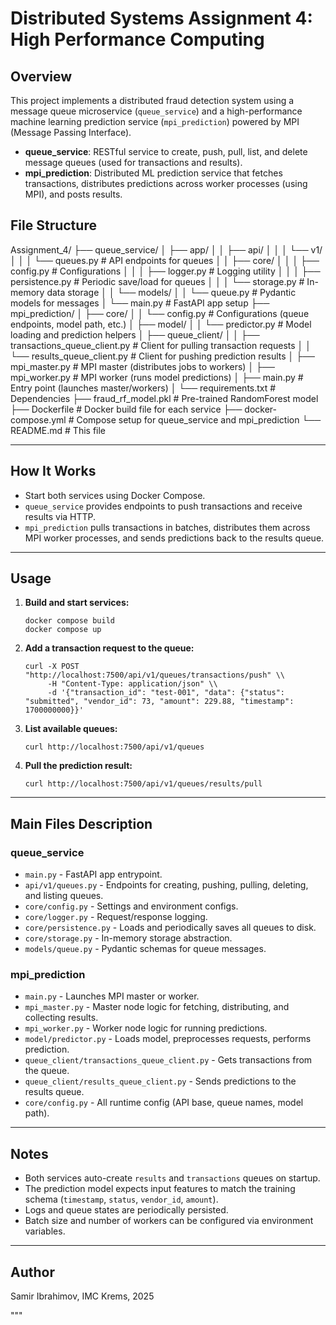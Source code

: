 # Distributed Systems Assignment 4: High Performance Computing

## Overview

This project implements a distributed fraud detection system using a message queue microservice (`queue_service`) and a high-performance machine learning prediction service (`mpi_prediction`) powered by MPI (Message Passing Interface).

- **queue_service**: RESTful service to create, push, pull, list, and delete message queues (used for transactions and results).
- **mpi_prediction**: Distributed ML prediction service that fetches transactions, distributes predictions across worker processes (using MPI), and posts results.


## File Structure

Assignment_4/
├── queue_service/
│ ├── app/
│ │ ├── api/
│ │ │ └── v1/
│ │ │ └── queues.py # API endpoints for queues
│ │ ├── core/
│ │ │ ├── config.py # Configurations
│ │ │ ├── logger.py # Logging utility
│ │ │ ├── persistence.py # Periodic save/load for queues
│ │ │ └── storage.py # In-memory data storage
│ │ └── models/
│ │ └── queue.py # Pydantic models for messages
│ └── main.py # FastAPI app setup
├── mpi_prediction/
│ ├── core/
│ │ └── config.py # Configurations (queue endpoints, model path, etc.)
│ ├── model/
│ │ └── predictor.py # Model loading and prediction helpers
│ ├── queue_client/
│ │ ├── transactions_queue_client.py # Client for pulling transaction requests
│ │ └── results_queue_client.py # Client for pushing prediction results
│ ├── mpi_master.py # MPI master (distributes jobs to workers)
│ ├── mpi_worker.py # MPI worker (runs model predictions)
│ ├── main.py # Entry point (launches master/workers)
│ └── requirements.txt # Dependencies
├── fraud_rf_model.pkl # Pre-trained RandomForest model
├── Dockerfile # Docker build file for each service
├── docker-compose.yml # Compose setup for queue_service and mpi_prediction
└── README.md # This file

---

## How It Works

- Start both services using Docker Compose.
- `queue_service` provides endpoints to push transactions and receive results via HTTP.
- `mpi_prediction` pulls transactions in batches, distributes them across MPI worker processes, and sends predictions back to the results queue.

---

## Usage

1. **Build and start services:**
    ```
    docker compose build
    docker compose up
    ```

2. **Add a transaction request to the queue:**
    ```
    curl -X POST "http://localhost:7500/api/v1/queues/transactions/push" \\
         -H "Content-Type: application/json" \\
         -d '{"transaction_id": "test-001", "data": {"status": "submitted", "vendor_id": 73, "amount": 229.88, "timestamp": 1700000000}}'
    ```

3. **List available queues:**
    ```
    curl http://localhost:7500/api/v1/queues
    ```

4. **Pull the prediction result:**
    ```
    curl http://localhost:7500/api/v1/queues/results/pull
    ```

---

## Main Files Description

### queue_service

- `main.py` - FastAPI app entrypoint.
- `api/v1/queues.py` - Endpoints for creating, pushing, pulling, deleting, and listing queues.
- `core/config.py` - Settings and environment configs.
- `core/logger.py` - Request/response logging.
- `core/persistence.py` - Loads and periodically saves all queues to disk.
- `core/storage.py` - In-memory storage abstraction.
- `models/queue.py` - Pydantic schemas for queue messages.

### mpi_prediction

- `main.py` - Launches MPI master or worker.
- `mpi_master.py` - Master node logic for fetching, distributing, and collecting results.
- `mpi_worker.py` - Worker node logic for running predictions.
- `model/predictor.py` - Loads model, preprocesses requests, performs prediction.
- `queue_client/transactions_queue_client.py` - Gets transactions from the queue.
- `queue_client/results_queue_client.py` - Sends predictions to the results queue.
- `core/config.py` - All runtime config (API base, queue names, model path).

---

## Notes

- Both services auto-create `results` and `transactions` queues on startup.
- The prediction model expects input features to match the training schema (`timestamp`, `status`, `vendor_id`, `amount`).
- Logs and queue states are periodically persisted.
- Batch size and number of workers can be configured via environment variables.

---

## Author

Samir Ibrahimov, IMC Krems, 2025

"""